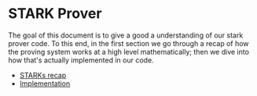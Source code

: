 # STARK Prover

The goal of this document is to give a good a understanding of our stark prover code. To this end, in the first section we go through a recap of how the proving system works at a high level mathematically; then we dive into how that's actually implemented in our code.

- [STARKs recap](./recap.md)
- [Implementation](./implementation.md)
